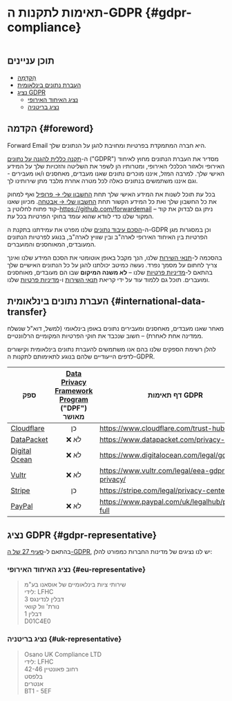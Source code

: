 # תאימות לתקנות ה-GDPR {#gdpr-compliance}

<img loading="lazy" src="/img/articles/gdpr.webp" alt="" class="rounded-lg" />

## תוכן עניינים

* [הַקדָמָה](#foreword)
* [העברת נתונים בינלאומית](#international-data-transfer)
* [נציג GDPR](#gdpr-representative)
  * [נציג האיחוד האירופי](#eu-representative)
  * [נציג בריטניה](#uk-representative)

## הקדמה {#foreword}

Forward Email היא חברה המתמקדת בפרטיות ומחויבת להגן על הנתונים שלך.

ה-[תקנה כללית להגנה על נתונים](https://en.wikipedia.org/wiki/General_Data_Protection_Regulation) ("GDPR") מסדיר את העברת הנתונים מחוץ לאיחוד האירופי ולאזור הכלכלי האירופי, ומטרותיו הן לשפר את השליטה והזכויות שלך על המידע האישי שלך. למרבה המזל, איננו מוכרים נתונים שאנו מעבדים, מאחסנים ו/או מעבירים - וגם איננו משתמשים בנתונים כאלה לכל מטרה אחרת מלבד מתן שירותינו לך.

בכל עת תוכל לשנות את המידע האישי שלך תחת [החשבון שלי → פרופיל](/my-account/profile) ואף למחוק את כל החשבון שלך ואת כל המידע הקשור תחת [החשבון שלי → אבטחה](/my-account/security). מכיוון שאנו קוד פתוח לחלוטין ב-<https://github.com/forwardemail> – ניתן גם לבדוק את קוד המקור שלנו כדי לוודא שהוא עומד בחוקי הפרטיות בכל עת.

ה-[הסכם עיבוד נתונים](/dpa) שלנו מפרט את עמידתנו בתקנת ה-GDPR וכן במסגרות מגן הפרטיות בין האיחוד האירופי לארה"ב ובין שוויץ לארה"ב, בנוגע לפרטיות הנתונים המעובדים, המאוחסנים והמועברים.

בהסכמה ל-[תנאי השירות](/terms) שלנו, הנך מקבל באופן אוטומטי את הסכם המידע שלנו ואינך צריך לחתום על מסמך נפרד. נעשה כמיטב יכולתנו להגן על כל הנתונים האישיים שלך בהתאם ל-[מדיניות פרטיות](/privacy) שלנו – **לא משנה המיקום** שבו הם מעובדים, מאוחסנים ומועברים. תוכל גם ללמוד עוד על ידי קריאת [תנאי השירות](/terms) ו-[מדיניות פרטיות](/privacy) שלנו.

## העברת נתונים בינלאומית {#international-data-transfer}

מאחר שאנו מעבדים, מאחסנים ומעבירים נתונים באופן בינלאומי (למשל, דוא"ל שנשלח ממדינה אחת לאחרת) – חשוב שנכבד את חוקי הפרטיות המקומיים הרלוונטיים.

להלן רשימת הספקים שלנו בהם אנו משתמשים להעברת נתונים בינלאומית וקישורים לדפים הייעודיים שלהם בנוגע לתאימותם לתקנות ה-GDPR.

| ספק | [Data Privacy Framework Program](https://www.dataprivacyframework.gov/) ("DPF") מאושר | דף תאימות GDPR |
| ----------------------------------------- | :---------------------------------------------------------------------------------------: | ------------------------------------------------- |
| [Cloudflare](https://cloudflare.com) | כן | <https://www.cloudflare.com/trust-hub/gdpr/> |
| [DataPacket](https://www.datapacket.com/) | :x: לא | <https://www.datapacket.com/privacy-policy> |
| [Digital Ocean](https://digitalocean.com) | :x: לא | <https://www.digitalocean.com/legal/gdpr> |
| [Vultr](https://www.vultr.com) | :x: לא | <https://www.vultr.com/legal/eea-gdpr-privacy/> |
| [Stripe](https://stripe.com/) | כן | <https://stripe.com/legal/privacy-center> |
| [PayPal](https://www.paypal.com/us/home) | :x: לא | <https://www.paypal.com/uk/legalhub/privacy-full> |

## נציג GDPR {#gdpr-representative}

בהתאם ל-[סעיף 27 של ה-GDPR](https://gdpr-info.eu/art-27-gdpr/), יש לנו נציגים של מדינות החברות כמפורט להלן:

### נציג האיחוד האירופי {#eu-representative}

<blockquote class="notranslate">שירותי ציות בינלאומיים של אוסאנו בע"מ<br />לידי: LFHC<br />3 דבלין לנדינגס<br />נורת' וול קוואי<br />דבלין 1<br />D01C4E0</blockquote>

### נציג בריטניה {#uk-representative}

<blockquote class="notranslate">Osano UK Compliance LTD<br />לידי: LFHC<br />רחוב פאונטיין 42-46<br />בלפסט<br />אנטרים<br />BT1 - 5EF</blockquote>